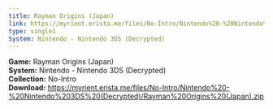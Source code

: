 ```yaml
---
title: Rayman Origins (Japan)
link: https://myrient.erista.me/files/No-Intro/Nintendo%20-%20Nintendo%203DS%20(Decrypted)/Rayman%20Origins%20(Japan).zip
type: single1
System: Nintendo - Nintendo 3DS (Decrypted)
---
```

<b>Game:</b> Rayman Origins (Japan)<br>
<b>System:</b> Nintendo - Nintendo 3DS (Decrypted)<br>
<b>Collection:</b> No-Intro<br>
<b>Download:</b> https://myrient.erista.me/files/No-Intro/Nintendo%20-%20Nintendo%203DS%20(Decrypted)/Rayman%20Origins%20(Japan).zip